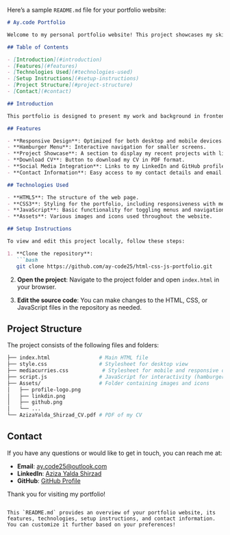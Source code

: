 Here’s a sample `README.md` file for your portfolio website:

```markdown
# Ay.code Portfolio

Welcome to my personal portfolio website! This project showcases my skills and experiences as a Frontend Developer, along with my personal projects, education, and contact information.

## Table of Contents

- [Introduction](#introduction)
- [Features](#features)
- [Technologies Used](#technologies-used)
- [Setup Instructions](#setup-instructions)
- [Project Structure](#project-structure)
- [Contact](#contact)

## Introduction

This portfolio is designed to present my work and background in frontend development, including my experience in HTML, CSS, JavaScript, and various other technologies. You can explore different sections such as "About Me", "Experience", "Projects", and "Contact" to learn more about my journey and achievements.

## Features

- **Responsive Design**: Optimized for both desktop and mobile devices.
- **Hamburger Menu**: Interactive navigation for smaller screens.
- **Project Showcase**: A section to display my recent projects with links to GitHub repositories and live demos.
- **Download CV**: Button to download my CV in PDF format.
- **Social Media Integration**: Links to my LinkedIn and GitHub profiles.
- **Contact Information**: Easy access to my contact details and email.

## Technologies Used

- **HTML5**: The structure of the web page.
- **CSS3**: Styling for the portfolio, including responsiveness with media queries.
- **JavaScript**: Basic functionality for toggling menus and navigation.
- **Assets**: Various images and icons used throughout the website.

## Setup Instructions

To view and edit this project locally, follow these steps:

1. **Clone the repository**:
   ```bash
   git clone https://github.com/ay-code25/html-css-js-portfolio.git
   ```

2. **Open the project**:
   Navigate to the project folder and open `index.html` in your browser.

3. **Edit the source code**:
   You can make changes to the HTML, CSS, or JavaScript files in the repository as needed.

## Project Structure

The project consists of the following files and folders:

```bash
├── index.html                # Main HTML file
├── style.css                 # Stylesheet for desktop view
├── mediacurries.css           # Stylesheet for mobile and responsive design
├── script.js                 # JavaScript for interactivity (hamburger menu)
├── Assets/                   # Folder containing images and icons
│   ├── profile-logo.png
│   ├── linkdin.png
│   ├── github.png
│   └── ...
└── AzizaYalda_Shirzad_CV.pdf # PDF of my CV
```

## Contact

If you have any questions or would like to get in touch, you can reach me at:

- **Email**: [ay.code25@outlook.com](mailto:ay.code25@outlook.com)
- **LinkedIn**: [Aziza Yalda Shirzad](https://www.linkedin.com/in/aycode25)
- **GitHub**: [GitHub Profile](https://github.com/ay-code25)

Thank you for visiting my portfolio!
```

This `README.md` provides an overview of your portfolio website, its features, technologies, setup instructions, and contact information. You can customize it further based on your preferences!
